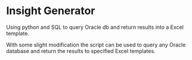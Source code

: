 # Insight Generator
Using python and SQL to query Oracle db and return results into a Excel template.

With some slight modification the script can be used to query any Oracle database and return the results to specified Excel templates. 
